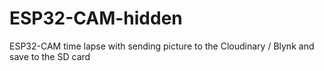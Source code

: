 # ESP32-CAM-hidden
ESP32-CAM time lapse with sending picture to the Cloudinary / Blynk and save to the SD card
